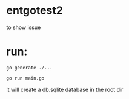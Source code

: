 # entgotest2
to show issue


# run:
 `go generate ./...`
 
 `go run main.go`


 it will create a db.sqlite database in the root dir
